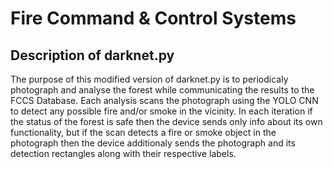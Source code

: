 Fire Command & Control Systems
===


Description of darknet.py
---


The purpose of this modified version of darknet.py is to periodicaly
photograph and analyse the forest while communicating the results to the FCCS
Database. Each analysis scans the photograph using the YOLO CNN to detect any
possible fire and/or smoke in the vicinity. In each iteration if the status of
the forest is safe then the device sends only info about its own functionality,
but if the scan detects a fire or smoke object in the photograph then the
device additionaly sends the photograph and its detection rectangles along
with their respective labels.
